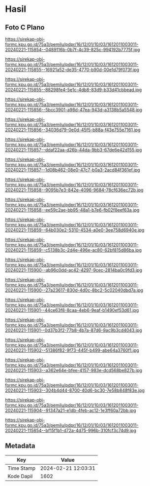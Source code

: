 # Hasil

## Foto C Plano

https://sirekap-obj-formc.kpu.go.id/75a3/pemilu/pdpr/16/12/01/10/03/1612011003011-20240221-115854--0489116b-0b7f-4c39-825c-994192b7775f.jpg

https://sirekap-obj-formc.kpu.go.id/75a3/pemilu/pdpr/16/12/01/10/03/1612011003011-20240221-115855--16921a52-de35-4770-b90d-00e1d79f073f.jpg

https://sirekap-obj-formc.kpu.go.id/75a3/pemilu/pdpr/16/12/01/10/03/1612011003011-20240221-115855--88298fe4-5e1c-4db8-83d9-b33d41cbbead.jpg

https://sirekap-obj-formc.kpu.go.id/75a3/pemilu/pdpr/16/12/01/10/03/1612011003011-20240221-115856--5bcc3901-a98d-47ea-943d-a3138b5a5548.jpg

https://sirekap-obj-formc.kpu.go.id/75a3/pemilu/pdpr/16/12/01/10/03/1612011003011-20240221-115856--34036d79-0e0d-45f5-b88a-f43e755e7161.jpg

https://sirekap-obj-formc.kpu.go.id/75a3/pemilu/pdpr/16/12/01/10/03/1612011003011-20240221-115857--ddaf22aa-d26b-44da-9bb3-67de6e42d155.jpg

https://sirekap-obj-formc.kpu.go.id/75a3/pemilu/pdpr/16/12/01/10/03/1612011003011-20240221-115857--1d08b462-08e0-47c7-b0a3-2acd84f361ef.jpg

https://sirekap-obj-formc.kpu.go.id/75a3/pemilu/pdpr/16/12/01/10/03/1612011003011-20240221-115858--9095b7e3-842e-4096-9684-78cf636ec72b.jpg

https://sirekap-obj-formc.kpu.go.id/75a3/pemilu/pdpr/16/12/01/10/03/1612011003011-20240221-115858--ee59c2ae-bb95-48a1-b7e6-fb02f8eef63a.jpg

https://sirekap-obj-formc.kpu.go.id/75a3/pemilu/pdpr/16/12/01/10/03/1612011003011-20240221-115859--64b030e2-5310-4534-a0e0-3ee758d6940e.jpg

https://sirekap-obj-formc.kpu.go.id/75a3/pemilu/pdpr/16/12/01/10/03/1612011003011-20240221-115859--c5138b3c-2d4e-496e-ac80-62bf815d86ba.jpg

https://sirekap-obj-formc.kpu.go.id/75a3/pemilu/pdpr/16/12/01/10/03/1612011003011-20240221-115900--ab96c0dd-ac42-4297-9cec-2814ba0c9fd3.jpg

https://sirekap-obj-formc.kpu.go.id/75a3/pemilu/pdpr/16/12/01/10/03/1612011003011-20240221-115900--27a23617-830d-4d0c-8bc2-5c02040dbd7a.jpg

https://sirekap-obj-formc.kpu.go.id/75a3/pemilu/pdpr/16/12/01/10/03/1612011003011-20240221-115901--44ce63f8-8caa-4eb6-9eaf-b1490ef53d61.jpg

https://sirekap-obj-formc.kpu.go.id/75a3/pemilu/pdpr/16/12/01/10/03/1612011003011-20240221-115901--0d37b3f2-77b8-4b7a-87d6-9ac9b3cd4043.jpg

https://sirekap-obj-formc.kpu.go.id/75a3/pemilu/pdpr/16/12/01/10/03/1612011003011-20240221-115902--51386f82-9f73-445f-b499-abe64a3760f1.jpg

https://sirekap-obj-formc.kpu.go.id/75a3/pemilu/pdpr/16/12/01/10/03/1612011003011-20240221-115903--a362e64e-bfee-4157-983e-dcd568be827b.jpg

https://sirekap-obj-formc.kpu.go.id/75a3/pemilu/pdpr/16/12/01/10/03/1612011003011-20240221-115903--304b4d44-8700-40d6-bc30-7e58b848f83e.jpg

https://sirekap-obj-formc.kpu.go.id/75a3/pemilu/pdpr/16/12/01/10/03/1612011003011-20240221-115904--91347a21-e1db-4feb-ac12-1e3ff60a72bb.jpg

https://sirekap-obj-formc.kpu.go.id/75a3/pemilu/pdpr/16/12/01/10/03/1612011003011-20240221-115854--bf15f1b1-d72a-4d75-996b-310fcf3c74d9.jpg


## Metadata

| Key        | Value               |
| ---------- | ------------------- |
| Time Stamp | 2024-02-21 12:03:31 |
| Kode Dapil | 1602                |



